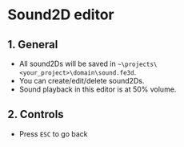# Sound2D editor

## 1. General

- All sound2Ds will be saved in `~\projects\<your_project>\domain\sound.fe3d`.
- You can create/edit/delete sound2Ds.
- Sound playback in this editor is at 50% volume.

## 2. Controls

- Press `ESC` to go back
